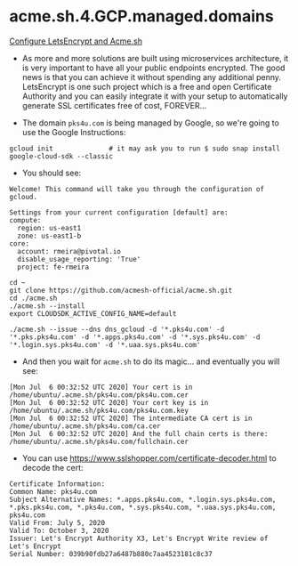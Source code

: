 # acme.sh.4.GCP.managed.domains

[Configure LetsEncrypt and Acme.sh](https://github.com/acmesh-official/acme.sh)

- As more and more solutions are built using microservices architecture, it is very important to have all your public endpoints encrypted. The good news is that you can achieve it without spending any additional penny. LetsEncrypt is one such project which is a free and open Certificate Authority and you can easily integrate it with your setup to automatically generate SSL certificates free of cost, FOREVER…


- The domain `pks4u.com` is being managed by Google, so we're going to use the Google Instructions:

```
gcloud init              # it may ask you to run $ sudo snap install google-cloud-sdk --classic
```

- You should see:
```
Welcome! This command will take you through the configuration of gcloud.

Settings from your current configuration [default] are:
compute:
  region: us-east1
  zone: us-east1-b
core:
  account: rmeira@pivotal.io
  disable_usage_reporting: 'True'
  project: fe-rmeira
```

```
cd ~
git clone https://github.com/acmesh-official/acme.sh.git
cd ./acme.sh
./acme.sh --install
export CLOUDSDK_ACTIVE_CONFIG_NAME=default
```

```
./acme.sh --issue --dns dns_gcloud -d '*.pks4u.com' -d '*.pks.pks4u.com' -d '*.apps.pks4u.com' -d '*.sys.pks4u.com' -d '*.login.sys.pks4u.com' -d '*.uaa.sys.pks4u.com'
```
- And then you wait for `acme.sh` to do its magic... and eventually you will see:

```
[Mon Jul  6 00:32:52 UTC 2020] Your cert is in  /home/ubuntu/.acme.sh/pks4u.com/pks4u.com.cer 
[Mon Jul  6 00:32:52 UTC 2020] Your cert key is in  /home/ubuntu/.acme.sh/pks4u.com/pks4u.com.key 
[Mon Jul  6 00:32:52 UTC 2020] The intermediate CA cert is in  /home/ubuntu/.acme.sh/pks4u.com/ca.cer 
[Mon Jul  6 00:32:52 UTC 2020] And the full chain certs is there:  /home/ubuntu/.acme.sh/pks4u.com/fullchain.cer 
```

- You can use https://www.sslshopper.com/certificate-decoder.html to decode the cert:

```
Certificate Information:
Common Name: pks4u.com
Subject Alternative Names: *.apps.pks4u.com, *.login.sys.pks4u.com, *.pks.pks4u.com, *.pks4u.com, *.sys.pks4u.com, *.uaa.sys.pks4u.com, pks4u.com
Valid From: July 5, 2020
Valid To: October 3, 2020
Issuer: Let's Encrypt Authority X3, Let's Encrypt Write review of Let's Encrypt
Serial Number: 039b90fdb27a6487b880c7aa4523181c8c37
```






